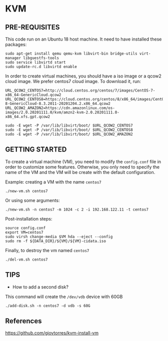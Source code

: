 # KVM 

## PRE-REQUISITES

This code run on an Ubuntu 18 host machine. It need to have installed these packages:

```shell
sudo apt-get install qemu qemu-kvm libvirt-bin bridge-utils virt-manager libguestfs-tools
sudo service libvirtd start
sudo update-rc.d libvirtd enable
```

In order to create virtual machines, you should have a iso image or a qcow2 cloud image. We prefer centos7 cloud image. To download it, run:

```shell
URL_QCOW2_CENTOS7=http://cloud.centos.org/centos/7/images/CentOS-7-x86_64-GenericCloud.qcow2
URL_QCOW2_CENTOS8=https://cloud.centos.org/centos/8/x86_64/images/CentOS-8-GenericCloud-8.3.2011-20201204.2.x86_64.qcow2
URL_QCOW2_AMAZON2=https://cdn.amazonlinux.com/os-images/2.0.20201111.0/kvm/amzn2-kvm-2.0.20201111.0-x86_64.xfs.gpt.qcow2

sudo -E wget -P /var/lib/libvirt/boot/ $URL_QCOW2_CENTOS7
sudo -E wget -P /var/lib/libvirt/boot/ $URL_QCOW2_CENTOS8
sudo -E wget -P /var/lib/libvirt/boot/ $URL_QCOW2_AMAZON2
```

## GETTING STARTED

To create a virtual machine (VM), you need to modify the `config.conf` file in order to customize some features. Otherwise, you only need to specify the name of the VM and the VM will be create with the default configuration.

Example: creating a VM with the name `centos7`

```
./new-vm.sh centos7
```

Or using some arguments:

```
./new-vm.sh -n centos7 -m 1024 -c 2 -i 192.168.122.11 -t centos7
```

Post-installation steps:

```shell
source config.conf
export VM=centos7
sudo virsh change-media $VM hda --eject --config
sudo rm -f ${DATA_DIR}/${VM}/${VM}-cidata.iso
```

Finally, to destroy the vm named `centos7`

```shell
./del-vm.sh centos7
```

## TIPS

* How to add a second disk?

This command will create the `/dev/vdb` device with 60GB 

```shell
./add-disk.sh -n centos7 -d vdb -s 60G
```

## References

https://github.com/giovtorres/kvm-install-vm

